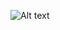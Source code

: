 ![Alt text](https://spotify-recently-played-readme.vercel.app/api?user=31c2os4dj4fyobfsdhzmntuxyrd4)
